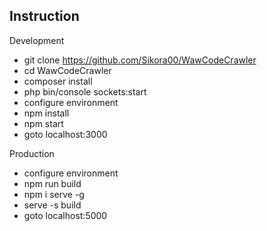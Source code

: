 ## Instruction

Development
- git clone https://github.com/Sikora00/WawCodeCrawler
- cd WawCodeCrawler
- composer install
- php bin/console sockets:start
- configure environment
- npm install
- npm start
- goto localhost:3000

Production

- configure environment
- npm run build
- npm i serve -g
- serve -s build
- goto localhost:5000
